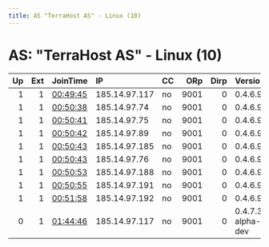 ```yaml
---
title: AS "TerraHost AS" - Linux (10)
---
```


# AS: "TerraHost AS" - Linux (10)

|   Up |   Ext | JoinTime                                                                                              | IP            | CC   |   ORp |   Dirp | Version           | Contact                   | Nickname      |   eFamMembers |
|-----:|------:|:------------------------------------------------------------------------------------------------------|:--------------|:-----|------:|-------:|:------------------|:--------------------------|:--------------|--------------:|
|    1 |     1 | [00:49:45](https://nusenu.github.io/OrNetStats/w/relay/05AD9DB7A5BE8D500BC802C285671EF5AA34A307.html) | 185.14.97.117 | no   |  9001 |      0 | 0.4.6.9           | glowieonionlover@riseup.n | bohrium615    |             1 |
|    1 |     1 | [00:50:38](https://nusenu.github.io/OrNetStats/w/relay/0995AA0DD38CD1A79CCECCCA9941655223D64249.html) | 185.14.97.74  | no   |  9001 |      0 | 0.4.6.9           | glowieonionlover@riseup.n | nobelium444   |             1 |
|    1 |     1 | [00:50:41](https://nusenu.github.io/OrNetStats/w/relay/A271BAE6672E014CDC10B1752F510D461B2DBE54.html) | 185.14.97.75  | no   |  9001 |      0 | 0.4.6.9           | glowieonionlover@riseup.n | dubnium389    |             1 |
|    1 |     1 | [00:50:42](https://nusenu.github.io/OrNetStats/w/relay/6400A228FE2AD99226D31B84D074D12CE7830193.html) | 185.14.97.89  | no   |  9001 |      0 | 0.4.6.9           | glowieonionlover@riseup.n | neodymium901  |             1 |
|    1 |     1 | [00:50:43](https://nusenu.github.io/OrNetStats/w/relay/7F946D8DADF7BFF780F5460B7F7A844F55EAA32B.html) | 185.14.97.185 | no   |  9001 |      0 | 0.4.6.9           | glowieonionlover@riseup.n | seaborgium302 |             1 |
|    1 |     1 | [00:50:43](https://nusenu.github.io/OrNetStats/w/relay/905076E5F3878DA911029E43F9AD2B4DB4E62108.html) | 185.14.97.76  | no   |  9001 |      0 | 0.4.6.9           | glowieonionlover@riseup.n | nickel514     |             1 |
|    1 |     1 | [00:50:53](https://nusenu.github.io/OrNetStats/w/relay/08AD287825048674683CA8334CA0B6EDE3C6DF6B.html) | 185.14.97.188 | no   |  9001 |      0 | 0.4.6.9           | glowieonionlover@riseup.n | dubnium824    |             1 |
|    1 |     1 | [00:50:55](https://nusenu.github.io/OrNetStats/w/relay/74A4075B1EF61824120FBFC2C957F47355D346F3.html) | 185.14.97.191 | no   |  9001 |      0 | 0.4.6.9           | glowieonionlover@riseup.n | technetium226 |             1 |
|    1 |     1 | [00:51:58](https://nusenu.github.io/OrNetStats/w/relay/700DAC685F0D3EB97DAF2E1CD43B6A2AEA027CC6.html) | 185.14.97.192 | no   |  9001 |      0 | 0.4.6.9           | glowieonionlover@riseup.n | neptunium391  |             1 |
|    0 |     1 | [01:44:46](https://nusenu.github.io/OrNetStats/w/relay/65AFEC9EA468B2556FE3B8CCFD306AF19877B003.html) | 185.14.97.117 | no   |  9001 |      0 | 0.4.7.3-alpha-dev | glowieonionlover@riseup.n | lithium27     |             1 |
